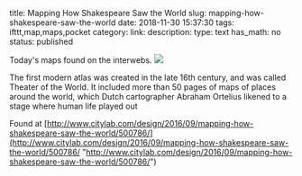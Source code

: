 title: Mapping How Shakespeare Saw the World
slug: mapping-how-shakespeare-saw-the-world
date: 2018-11-30 15:37:30
tags: ifttt,map,maps,pocket
category: 
link: 
description: 
type: text
has_math: no
status: published

Today's maps found on the interwebs. ![](https://cdn.theatlantic.com/assets/media/img/posts/2016/09/cyprus/b79607132.jpg)  
  

The first modern atlas was created in the late 16th century, and was called Theater of the World. It included more than 50 pages of maps of places around the world, which Dutch cartographer Abraham Ortelius likened to a stage where human life played out  
  

Found at [http://www.citylab.com/design/2016/09/mapping-how-shakespeare-saw-the-world/500786/](http://www.citylab.com/design/2016/09/mapping-how-shakespeare-saw-the-world/500786/ "http://www.citylab.com/design/2016/09/mapping-how-shakespeare-saw-the-world/500786/")



